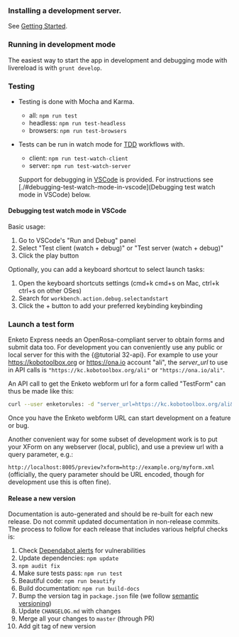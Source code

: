 ### Installing a development server.

See [Getting Started](./tutorial-00-getting-started.html).

### Running in development mode

The easiest way to start the app in development and debugging mode with livereload is with `grunt develop`.

### Testing

-   Testing is done with Mocha and Karma.
    -   all: `npm run test`
    -   headless: `npm run test-headless`
    -   browsers: `npm run test-browsers`
-   Tests can be run in watch mode for [TDD](https://en.wikipedia.org/wiki/Test-driven_development) workflows with.

    -   client: `npm run test-watch-client`
    -   server: `npm run test-watch-server`

    Support for debugging in [VSCode](https://code.visualstudio.com/) is provided. For instructions see [./#debugging-test-watch-mode-in-vscode](Debugging test watch mode in VSCode) below.

#### Debugging test watch mode in VSCode

Basic usage:

1. Go to VSCode's "Run and Debug" panel
2. Select "Test client (watch + debug)" or "Test server (watch + debug)"
3. Click the play button

Optionally, you can add a keyboard shortcut to select launch tasks:

1. Open the keyboard shortcuts settings (cmd+k cmd+s on Mac, ctrl+k ctrl+s on other OSes)
2. Search for `workbench.action.debug.selectandstart`
3. Click the + button to add your preferred keybinding keybinding

### Launch a test form

Enketo Express needs an OpenRosa-compliant server to obtain forms and submit data too. For development you can conveniently use any public or local server for this with the {@tutorial 32-api}.
For example to use your https://kobotoolbox.org or https://ona.io account "ali", the _server_url_ to use in API calls is `"https://kc.kobotoolbox.org/ali"` or `"https://ona.io/ali"`.

An API call to get the Enketo webform url for a form called "TestForm" can thus be made like this:

```bash
curl --user enketorules: -d "server_url=https://kc.kobotoolbox.org/ali&form_id=TestForm" http://localhost:8005/api/v2/survey

```

Once you have the Enketo webform URL can start development on a feature or bug.

Another convenient way for some subset of development work is to put your XForm on any webserver (local, public), and use a preview url with a query parameter, e.g.:

`http://localhost:8005/preview?xform=http://example.org/myform.xml` (officially, the query parameter should be URL encoded, though for development use this is often fine).

#### Release a new version

Documentation is auto-generated and should be re-built for each new release. Do not commit updated documentation in non-release commits. The process to follow for each release that includes various helpful checks is:

1. Check [Dependabot alerts](https://github.com/enketo/enketo-express/security/dependabot) for vulnerabilities
2. Update dependencies: `npm update`
3. `npm audit fix`
4. Make sure tests pass: `npm run test`
5. Beautiful code: `npm run beautify`
6. Build documentation: `npm run build-docs`
7. Bump the version tag in `package.json` file (we follow [semantic versioning](https://semver.org/))
8. Update `CHANGELOG.md` with changes
9. Merge all your changes to `master` (through PR)
10. Add git tag of new version
